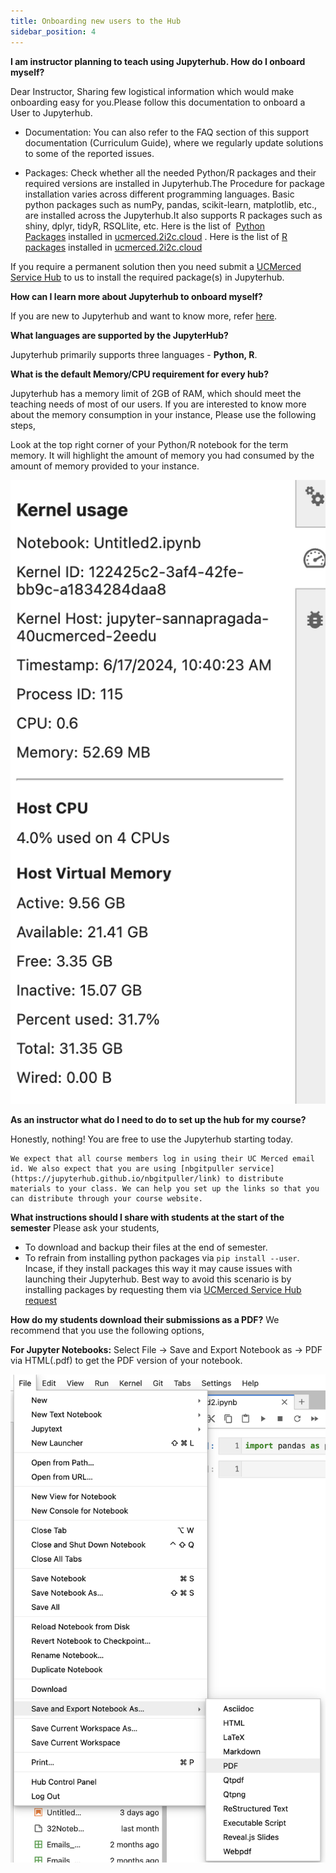 ```yaml
---
title: Onboarding new users to the Hub
sidebar_position: 4
---
```


<!-- ### Onboarding new users to the Hub -->

**I am instructor planning to teach using Jupyterhub. How do I onboard myself?**

Dear Instructor, Sharing few logistical information which would make onboarding easy for you.Please follow this documentation to onboard a User to Jupyterhub.

- Documentation: You can also refer to the FAQ section of this support documentation (Curriculum Guide), where we regularly update solutions to some of the reported issues.
 
- Packages: Check whether all the needed Python/R packages and their required versions are installed in Jupyterhub.The Procedure for package installation varies across different programming languages. Basic python packages such as numPy, pandas, scikit-learn, matplotlib, etc., are installed across the Jupyterhub.It also supports R packages such as shiny, dplyr, tidyR, RSQLlite, etc. Here is the list of  [Python Packages](https://ucmerced.app.box.com/s/x2eigcssqyeca9mrid3m19glfcs73j02) installed in [ucmerced.2i2c.cloud](https://ucmerced.2i2c.cloud/hub/login) . Here is the list of [R packages](https://ucmerced.app.box.com/file/1481528927192?s=65r1rda9atblpdsxdvtyaq6exlnns9z3) installed in [ucmerced.2i2c.cloud](https://ucmerced.2i2c.cloud/hub/login)

If you require a permanent solution then you need submit a [UCMerced Service Hub](https://ucmerced.service-now.com/servicehub?id=public_kb_article&sys_id=3c3ee9ff1b67a0543a003112cd4bcb13&form_id=06da3f8edbfc08103c4d56f3ce9619f4) to us to install the required package(s) in Jupyterhub.


**How can I learn more about Jupyterhub to onboard myself?**

If you are new to Jupyterhub and want to know more, refer [here](https://ucmerced.2i2c.cloud/hub/login). 


**What languages are supported by the JupyterHub?** <!-- {docsify-ignore} -->

Jupyterhub primarily supports three languages - **Python, R**.


**What is the default Memory/CPU requirement for every hub?** <!-- {docsify-ignore} -->

Jupyterhub has a memory limit of 2GB of RAM, which should meet the teaching needs of most of our users. If you are interested to know more about the memory consumption in your instance, Please use the following steps,

Look at the top right corner of your Python/R notebook for the term memory. It will highlight the amount of memory you had consumed by the amount of memory provided to your instance. 

![](../hpcdocs/HPC-clusters/imgs/memory.png)
<!-- <div align="center" style={{ width: '100%' }}>
  <img 
    src="../hpcdocs/HPC-clusters/imgs/memory.png" 
    alt="jupyter_cells" 
    style={{ maxWidth: '100%', height: 'auto', display: 'block', margin: '0 auto' }} 
  />
</div>
<br /> -->


**As an instructor what do I need to do to set up the hub for my course?** <!-- {docsify-ignore} -->

Honestly, nothing! You are free to use the Jupyterhub starting today. 

```{note}
We expect that all course members log in using their UC Merced email id. We also expect that you are using [nbgitpuller service](https://jupyterhub.github.io/nbgitpuller/link) to distribute materials to your class. We can help you set up the links so that you can distribute through your course website. 
```

**What instructions should I share with students at the start of the semester** <!-- {docsify-ignore} -->
Please ask your students,

- To download and backup their files at the end of semester.
- To refrain from installing python packages via `pip install --user`. Incase, if they install packages this way it may cause issues with launching their Jupyterhub. Best way to avoid this scenario is by installing packages by requesting them via [UCMerced Service Hub request](https://ucmerced.service-now.com/servicehub?id=public_kb_article&sys_id=3c3ee9ff1b67a0543a003112cd4bcb13&form_id=06da3f8edbfc08103c4d56f3ce9619f4)


**How do my students download their submissions as a PDF?** <!-- {docsify-ignore} -->
We recommend that you use the following options,
 
**For Jupyter Notebooks:** Select File -> Save and Export Notebook as -> PDF via HTML(.pdf) to get the PDF version of your notebook. 

![](../hpcdocs/HPC-clusters/imgs/download_pdf.png)
<!-- <div align="center" style={{ width: '100%' }}>
  <img 
    src="../hpcdocs/HPC-clusters/imgs/download_pdf.png" 
    alt="jupyter_cells" 
    style={{ maxWidth: '100%', height: 'auto', display: 'block', margin: '0 auto' }} 
  />
</div>
<br /> -->


